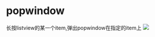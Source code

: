 # popwindow
长按listview的某一个item,弹出popwindow在指定的item上
![](https://github.com/lixiaoming0314/Popwindow/desc.png)  
